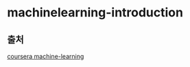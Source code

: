 # machinelearning-introduction


## 출처

[coursera machine-learning](https://www.coursera.org/learn/machine-learning?)
